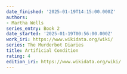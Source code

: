 ```yaml
---
date_finished: '2025-01-19T14:15:00.000Z'
authors:
- Martha Wells
series_entry: Book 2
date_started: '2025-01-19T00:56:00.000Z'
work_iri: https://www.wikidata.org/wiki/
series: The Murderbot Diaries
title: Artificial Condition
rating: 4
edition_iri: https://www.wikidata.org/wiki/
---
```


